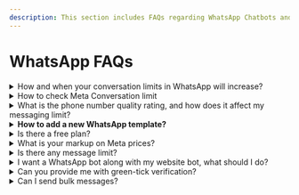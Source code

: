 ```yaml
---
description: This section includes FAQs regarding WhatsApp Chatbots and Pricing
---
```


# WhatsApp FAQs

<details>

<summary>How and when your conversation limits in WhatsApp will increase?</summary>

Each time you initiate a new conversation with a unique customer Meta will determine if your limit should be increased. This determination is based on the following criteria:

* your phone number status is **Connected**
* your phone number quality rating is **Medium** or **High**
* in the last 7 days, you have initiated X or more conversations with unique customers, where X is your current messaging limit divided by 2

If you meet all conditions, we will increase your messaging limit by one level in 24 hours.

</details>

<details>

<summary>How to check Meta Conversation limit</summary>

You can check your current messaging limits in the **WhatsApp Manager** > **Overview Dashboard** > **Insights** tab. The panel depicted below will only show your current limit if your messaging limit has increased from the default limit of 250.

<img src="https://scontent-bom1-1.xx.fbcdn.net/v/t39.2365-6/354555723_1304614063804364_7780175792662997155_n.png?_nc_cat=110&#x26;ccb=1-7&#x26;_nc_sid=ad8a9d&#x26;_nc_ohc=86uelZPZVaEAX8DaIac&#x26;_nc_ht=scontent-bom1-1.xx&#x26;oh=00_AfDvVk7W3P_5oG_682nkpa4iKYXTuYQOTL8j5yx9pDC2BA&#x26;oe=64DB432B" alt="" data-size="original">

</details>

<details>

<summary>What is the phone number quality rating, and how does it affect my messaging limit?</summary>

The phone number quality rating is a measure of your phone number's reliability and trustworthiness when initiating conversations with customers. If your phone number has been flagged in the last 7 days, Meta will immediately decrease your messaging limit by one level. This means you will have a reduced capacity to initiate new conversations with unique customers.

</details>

<details>

<summary><strong>How to add a new WhatsApp template?</strong></summary>

You can create templates either from the WhatsApp Meta Manager or using the WeBots template tab.

</details>

<details>

<summary>Is there a free plan?</summary>

No, WhatsApp's new policies do not allow free trials; if anyone provides it, it is nothing but false advertising.

</details>

<details>

<summary>What is your markup on Meta prices?</summary>

We do not charge anything on top of Meta conversation charges; you pay the WhatsApp conversations fee directly to Meta.

</details>

<details>

<summary>Is there any message limit?</summary>

No, all charges are conversations based. WeBots platform pricing is based on the plan of conversations you choose.

</details>

<details>

<summary>I want a WhatsApp bot along with my website bot, what should I do?</summary>

You must take two separate subscriptions, as WhatsApp has a different pricing structure.

</details>

<details>

<summary>Can you provide me with green-tick verification?</summary>

We do; we'll get you through everything once you start with us.

</details>

<details>

<summary>Can I send bulk messages?</summary>

Yes, they can be scheduled and targeted as per your strategy.

</details>
